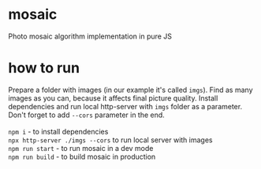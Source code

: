 # mosaic
Photo mosaic algorithm implementation in pure JS

# how to run
Prepare a folder with images (in our example it's called `imgs`). Find as many images as you can, because it affects final picture quality. Install dependencies and run local http-server with `imgs` folder as a parameter. Don't forget to add `--cors` parameter in the end.\
\
`npm i` - to install dependencies\
`npx http-server ./imgs --cors` to run local server with images\
`npm run start` - to run mosaic in a dev mode\
`npm run build` - to build mosaic in production
